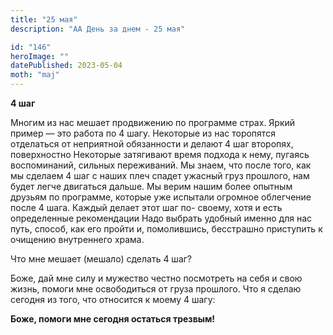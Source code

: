 ```yaml
---
title: "25 мая"
description: "АА День за днем - 25 мая"

id: "146"
heroImage: ""
datePublished: 2023-05-04
moth: "maj"
---
```


**4 шаг**

Многим из нас мешает продвижению по программе страх. Яркий пример — это работа
по 4 шагу. Некоторые из нас торопятся отделаться от неприятной обязанности и
делают 4 шаг второпях, поверхностно Некоторые затягивают время подхода к нему,
пугаясь воспоминаний, сильных переживаний. Мы знаем, что после того, как мы
сделаем 4 шаг с наших плеч спадет ужасный груз прошлого, нам будет легче
двигаться дальше. Мы верим нашим более опытным друзьям по программе, которые
уже испытали огромное облегчение после 4 шага. Каждый делает этот шаг по-
своему, хотя и есть определенные рекомендации Надо выбрать удобный именно для
нас путь, способ, как его пройти и, помолившись, бесстрашно приступить к
очищению внутреннего храма.

Что мне мешает (мешало) сделать 4 шаг?

Боже, дай мне силу и мужество честно посмотреть на себя и свою жизнь, помоги
мне освободиться от груза прошлого. Что я сделаю сегодня из того, что
относится к моему 4 шагу:

**Боже, помоги мне сегодня остаться трезвым!**
